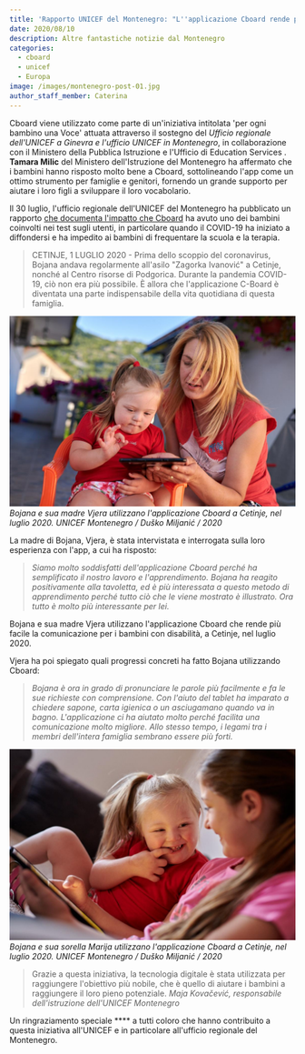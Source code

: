 ```yaml
---
title: 'Rapporto UNICEF del Montenegro: "L''applicazione Cboard rende più facile la comunicazione per i bambini con disabilità"'
date: 2020/08/10
description: Altre fantastiche notizie dal Montenegro
categories:
  - cboard
  - unicef
  - Europa
image: /images/montenegro-post-01.jpg
author_staff_member: Caterina
---
```

Cboard viene utilizzato come parte di un'iniziativa intitolata 'per ogni bambino una Voce' attuata attraverso il sostegno del *Ufficio regionale dell'UNICEF a Ginevra e l'ufficio UNICEF in Montenegro*, in collaborazione con il Ministero della Pubblica Istruzione e l'Ufficio di Education Services . **Tamara Milic** del Ministero dell'Istruzione del Montenegro ha affermato che i bambini hanno risposto molto bene a Cboard, sottolineando l'app come un ottimo strumento per famiglie e genitori, fornendo un grande supporto per aiutare i loro figli a sviluppare il loro vocabolario.

Il 30 luglio, l'ufficio regionale dell'UNICEF del Montenegro ha pubblicato un rapporto [che documenta l'impatto che Cboard](https://www.unicef.org/montenegro/en/stories/c-board-application-makes-communication-easier-children-disabilities) ha avuto uno dei bambini coinvolti nei test sugli utenti, in particolare quando il COVID-19 ha iniziato a diffondersi e ha impedito ai bambini di frequentare la scuola e la terapia.

> CETINJE, 1 LUGLIO 2020 - Prima dello scoppio del coronavirus, Bojana andava regolarmente all'asilo "Zagorka Ivanović" a Cetinje, nonché al Centro risorse di Podgorica. Durante la pandemia COVID-19, ciò non era più possibile. È allora che l'applicazione C-Board è diventata una parte indispensabile della vita quotidiana di questa famiglia.

![Bojana e sua madre Vjera](/images/montenegro-post-02.jpg) *Bojana e sua madre Vjera utilizzano l'applicazione Cboard a Cetinje, nel luglio 2020. UNICEF Montenegro / Duško Miljanić / 2020*

La madre di Bojana, Vjera, è stata intervistata e interrogata sulla loro esperienza con l'app, a cui ha risposto:
> *Siamo molto soddisfatti dell'applicazione Cboard perché ha semplificato il nostro lavoro e l'apprendimento. Bojana ha reagito positivamente alla tavoletta, ed è più interessata a questo metodo di apprendimento perché tutto ciò che le viene mostrato è illustrato. Ora tutto è molto più interessante per lei.*

Bojana e sua madre Vjera utilizzano l'applicazione Cboard che rende più facile la comunicazione per i bambini con disabilità, a Cetinje, nel luglio 2020.

Vjera ha poi spiegato quali progressi concreti ha fatto Bojana utilizzando Cboard:

> *Bojana è ora in grado di pronunciare le parole più facilmente e fa le sue richieste con comprensione. Con l'aiuto del tablet ha imparato a chiedere sapone, carta igienica o un asciugamano quando va in bagno. L'applicazione ci ha aiutato molto perché facilita una comunicazione molto migliore. Allo stesso tempo, i legami tra i membri dell'intera famiglia sembrano essere più forti.*

![Bojana e sua sorella Marija](/images/montenegro-post-03.jpg) *Bojana e sua sorella Marija utilizzano l'applicazione Cboard a Cetinje, nel luglio 2020. UNICEF Montenegro / Duško Miljanić / 2020*

> Grazie a questa iniziativa, la tecnologia digitale è stata utilizzata per raggiungere l'obiettivo più nobile, che è quello di aiutare i bambini a raggiungere il loro pieno potenziale. *Maja Kovačević, responsabile dell'istruzione dell'UNICEF Montenegro*


Un ringraziamento speciale **** a tutti coloro che hanno contribuito a questa iniziativa all'UNICEF e in particolare all'ufficio regionale del Montenegro. 
